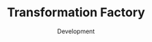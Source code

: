 ---
#preview
title: Transformation Factory
image: /img/works/6.jpg
category: ECOMMERCE
date: Development

#params
layout: "default"

#full details
demoLink: "https://seamosstransformation.com/"
introTitle: Transformation <span class="mil-thin">Factory</span>
fullImage: /img/works/6/1.jpg
details:
    - label: "Client"
      value: "Transformation Factory, LLC."

    - label: "Date"
      value: "November 2023 - Present"

    - label: "Services"
      value: "Development, Design & Consulting"

description:
    enabled: 1
    title: "Lorem ipsum dolor sit amet"
    content: "
      <p>Lorem ipsum dolor sit amet, consectetur adipiscing elit, sed do eiusmod tempor incididunt ut labore et dolore magna aliqua. Ut enim ad minim veniam, quis nostrud exercitation ullamco laboris nisi ut aliquip ex ea commodo consequat.</p>
      <p>Duis aute irure dolor in reprehenderit in voluptate velit esse cillum dolore eu fugiat nulla pariatur. Excepteur sint occaecat cupidatat non proident, sunt in culpa qui officia deserunt mollit anim id est laborum.</p>
    "

gallery: 
    enabled: 1
    items:
        - image: /img/works/6/2.gif
          alt: "image"

        - image: /img/works/6/3.jpg
          alt: "image"

        - image: /img/works/6/4.gif
          alt: "image"

gallery2: 
    enabled: 1
    items:
        - image: /img/works/6/6.jpg
          alt: "image"

        - image: /img/works/6/7.jpg
          alt: "image"

        - image: /img/works/6/8.jpg
          alt: "image"
---
